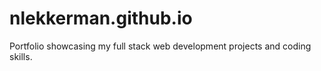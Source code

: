 # nlekkerman.github.io
Portfolio showcasing my full stack web development projects and coding skills.
